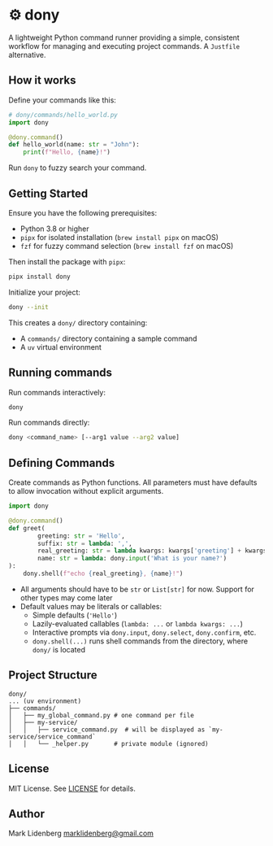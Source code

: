 # ⚙️ dony

A lightweight Python command runner providing a simple, consistent workflow for managing and executing project 
commands. A `Justfile` alternative.

## How it works

Define your commands like this:

```python
# dony/commands/hello_world.py
import dony

@dony.command()
def hello_world(name: str = "John"):
    print(f"Hello, {name}!")	
```

Run `dony` to fuzzy search your command.

## Getting Started

Ensure you have the following prerequisites:
- Python 3.8 or higher
- `pipx` for isolated installation (`brew install pipx` on macOS)
- `fzf` for fuzzy command selection (`brew install fzf` on macOS)

Then install the package with `pipx`:
```bash
pipx install dony
```

Initialize your project:

```bash
dony --init
```

This creates a `dony/` directory containing:
- A `commands/` directory containing a sample command
- A `uv` virtual environment

## Running commands 

Run commands interactively:

```bash
dony
```

Run commands directly:

```bash
dony <command_name> [--arg1 value --arg2 value]
```

## Defining Commands

Create commands as Python functions. All parameters must have defaults to allow invocation without explicit arguments. 

```python
import dony

@dony.command()
def greet(
        greeting: str = 'Hello', 
        suffix: str = lambda: ',',
        real_greeting: str = lambda kwargs: kwargs['greeting'] + kwargs['suffix'],
        name: str = lambda: dony.input('What is your name?')
):
    dony.shell(f"echo {real_greeting}, {name}!")
```

- All arguments should have to be `str` or `List[str]` for now. Support for other types may come later
- Default values may be literals or callables:
	- Simple defaults (`'Hello'`)
	- Lazily-evaluated callables (`lambda: ...` or `lambda kwargs: ...`)
	- Interactive prompts via `dony.input`, `dony.select`, `dony.confirm`, etc.
	- `dony.shell(...)` runs shell commands from the directory, where `dony/` is located

## Project Structure

```text
dony/
... (uv environment) 
├── commands/
│   ├── my_global_command.py # one command per file
│   ├── my-service/         
│   │   ├── service_command.py  # will be displayed as `my-service/service_command`
│   │   └── _helper.py       # private module (ignored)
```

## License

MIT License. See [LICENSE](LICENSE) for details.

## Author

Mark Lidenberg [marklidenberg@gmail.com](mailto\:marklidenberg@gmail.com)

